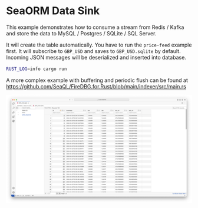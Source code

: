 # SeaORM Data Sink

This example demonstrates how to consume a stream from Redis / Kafka and store the data to MySQL / Postgres / SQLite / SQL Server.

It will create the table automatically. You have to run the `price-feed` example first. It will subscribe to `GBP_USD` and saves to `GBP_USD.sqlite` by default. Incoming JSON messages will be deserialized and inserted into database.

```sh
RUST_LOG=info cargo run
```

A more complex example with buffering and periodic flush can be found at https://github.com/SeaQL/FireDBG.for.Rust/blob/main/indexer/src/main.rs

![](Screenshot.png)